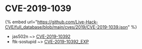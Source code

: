 # CVE-2019-1039
{% embed url="https://github.com/Live-Hack-CVE/full_database/blob/main/cves/2019/CVE-2019-1039.json" %}

* jas502n ~> [CVE-2019-10392](https://www.alice-snow.ru/2019/database/cve-2019-1039/cve-2019-10392-jas502n)
* ftk-sostupid ~> [CVE-2019-10392_EXP](https://www.alice-snow.ru/2019/database/cve-2019-1039/cve-2019-10392_exp-ftk-sostupid)